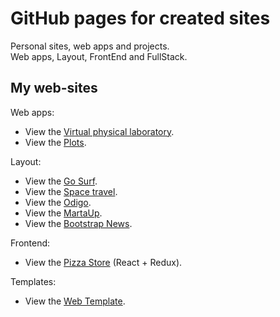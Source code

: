 # GitHub pages for created sites
Personal sites, web apps and projects.<br>
Web apps, Layout, FrontEnd and FullStack.

## My web-sites

Web apps:

* View the <a href="https://golab.nstu.ru" target="_blank">Virtual physical laboratory</a>.
* View the <a href="https://igor-muram.github.io/plots/index.html" target="_blank">Plots</a>.

Layout:

* View the <a href="https://igor-muram.github.io/gosurf/index.html" target="_blank">Go Surf</a>.
* View the <a href="https://igor-muram.github.io/space/index.html" target="_blank">Space travel</a>.
* View the <a href="https://igor-muram.github.io/odigo/index.html" target="_blank">Odigo</a>.
* View the <a href="https://igor-muram.github.io/martaup/index.html" target="_blank">MartaUp</a>.
* View the <a href="https://igor-muram.github.io/bootstrap-news/index.html" target="_blank">Bootstrap News</a>. 
<!-- * View the <a href="https://igor-muram.github.io/portfolio/index.html" target="_blank">Portfolio</a>. -->

Frontend:

* View the <a href="https://pizza-shop-on-react.herokuapp.com" target="_blank">Pizza Store</a>  (React + Redux).

Templates:

* View the <a href="https://igor-muram.github.io/webtemplate/index.html" target="_blank">Web Template</a>.

<!-- FullStack: -->

<!-- * View the <a href="#" target="_blank">News</a>. -->
